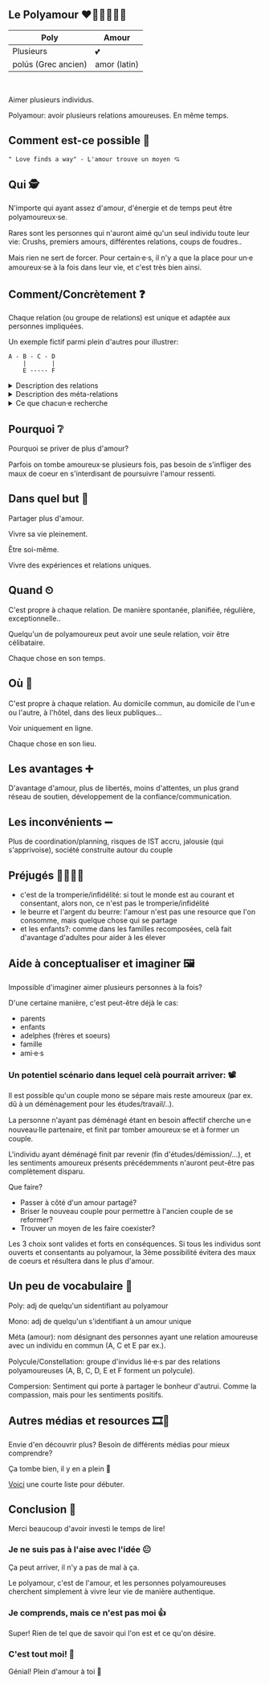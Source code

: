 ## Le Polyamour ❤️🧡💛💚💙💜

| Poly  |  Amour |
|---|---|
| Plusieurs  | 💕  |
| polús (Grec ancien) | amor (latin) |


</br>

Aimer plusieurs individus.

Polyamour: avoir plusieurs relations amoureuses. En même temps.

## Comment est-ce possible 🤔

```
" Love finds a way" - L'amour trouve un moyen 💘
```

## Qui 🕵

N'importe qui ayant assez d'amour, d'énergie et de temps peut être polyamoureux⸱se.

Rares sont les personnes qui n'auront aimé qu'un seul individu toute leur vie:
Crushs, premiers amours, différentes relations, coups de foudres..

Mais rien ne sert de forcer.
Pour certain⸱e⸱s, il n'y a que la place pour un⸱e amoureux⸱se à la fois dans leur vie, et c'est très bien ainsi.

## Comment/Concrètement ❓

Chaque relation (ou groupe de relations) est unique et adaptée aux personnes impliquées.

Un exemple fictif parmi plein d'autres pour illustrer:

```
A - B - C - D
    |       |
    E ----- F
```
<details>
  <summary>Description des relations</summary>
  <ul>
<li>B et C sont marié⸱e⸱s, vivent la majorité du temps ensemble, et considèrent cette relation comme étant leur relation principale.</li>

<li>B et A se voient tous les vendredis soirs pour un rdv amoureux au restaurant avant d'aller au cinéma, et se retrouvent en moyenne une fois par mois pour une randonnée de groupe.</li>

<li>B et E ont une relation épistolaire à distance (échangent des lettres) et réservent un chalet 2 weekends par an pour passer du temps ensemble.</li>

<li>E et F vivent ensemble 1 semaine sur 2, comme F fait des aller-retours pour le travail. Les 2 ont pour projet d'adopter un enfant. Les 2 n'ont pas de relations sexuelles, F se considérant asexuel⸱le.</li>

<li>F et D se voient 1 semaine sur 2 (toujours le travail de F) et ont une relation romantique et platonique.</li>

<li>D et C ont une relation principalement sexuelle, mais partagent une très forte tendresse.</li>
  </ul>
</details>

<details>
  <summary>Description des méta-relations</summary>
  <ul>
<li>A et C sont ami⸱e⸱s</li>

<li>B et D jouent aux jeux vidéos ensemble</li>

<li>E a déjà parlé à A et C en ligne, mais ne les a jamais rencontré⸱e⸱s</li>

<li>F ressent de la jalousie, et n'aimerait pas savoir qui D et E fréquentent</li>
  </ul>
</details>

<details>
  <summary>Ce que chacun⸱e recherche</summary>
  <ul>
<li>A se considère aromantique et greysexuel⸱le, ainsi que mono, et ne cherche pas d'autre relation. A se réjouit de pouvoir aider B et C de s'occuper de leur futur bébé.</li>

<li>B est polysaturé⸱e (n'a pas la place/le temps/l'énergie/l'envie de voir d'autres personnes).</li>

<li>C fréquente les réseaux de rencontre et est ouvert⸱e à d'autres relations.</li>

<li>D et E ont chacun⸱e des relations ponctuelles et éphémères, et ne cherchent pas d'autres relations à long terme.</li>

<li>F se sent assez mono, et avoir une relation par lieu de vie lui suffit.</li>
  </ul>

</details> 


## Pourquoi ❔

Pourquoi se priver de plus d'amour?

Parfois on tombe amoureux⸱se plusieurs fois, pas besoin de s'infliger des maux de coeur en s'interdisant de poursuivre l'amour ressenti.

## Dans quel but 🥅

Partager plus d'amour.

Vivre sa vie pleinement.

Être soi-même.

Vivre des expériences et relations uniques.

## Quand ⏲

C'est propre à chaque relation. De manière spontanée, planifiée, régulière, exceptionnelle..

Quelqu'un de polyamoureux peut avoir une seule relation, voir être célibataire.

Chaque chose en son temps.

## Où 🧭

C'est propre à chaque relation. Au domicile commun, au domicile de l'un⸱e ou l'autre, à l'hôtel, dans des lieux publiques...

Voir uniquement en ligne.

Chaque chose en son lieu.

## Les avantages ➕

D'avantage d'amour, plus de libertés, moins d'attentes, un plus grand réseau de soutien, développement de la confiance/communication.

## Les inconvénients ➖

Plus de coordination/planning, risques de IST accru, jalousie (qui s'apprivoise), société construite autour du couple

## Préjugés 👩‍⚖️👨‍⚖️

- c'est de la tromperie/infidélité: si tout le monde est au courant et consentant, alors non, ce n'est pas le tromperie/infidélité
- le beurre et l'argent du beurre: l'amour n'est pas une resource que l'on consomme, mais quelque chose qui se partage
- et les enfants?: comme dans les familles recomposées, celà fait d'avantage d'adultes pour aider à les élever

## Aide à conceptualiser et imaginer 🖼

Impossible d'imaginer aimer plusieurs personnes à la fois?

D'une certaine manière, c'est peut-être déjà le cas:
- parents
- enfants
- adelphes (frères et soeurs)
- famille
- ami⸱e⸱s

### Un potentiel scénario dans lequel celà pourrait arriver: 📽

Il est possible qu'un couple mono se sépare mais reste amoureux (par ex. dû à un déménagement pour les études/travail/..).

La personne n'ayant pas déménagé étant en besoin affectif cherche un⸱e nouveau⸱lle partenaire, et finit par tomber amoureux⸱se et à former un couple.

L'individu ayant déménagé finit par revenir (fin d'études/démission/...), et les sentiments amoureux présents précédemments n'auront peut-être pas complètement disparu.

Que faire?
- Passer à côté d'un amour partagé?
- Briser le nouveau couple pour permettre à l'ancien couple de se reformer?
- Trouver un moyen de les faire coexister?

Les 3 choix sont valides et forts en conséquences.
Si tous les individus sont ouverts et consentants au polyamour, la 3ème possibilité évitera des maux de coeurs et résultera dans le plus d'amour.

## Un peu de vocabulaire 📔

Poly: adj de quelqu'un sidentifiant au polyamour

Mono: adj de quelqu'un s'identifiant à un amour unique

Méta (amour): nom désignant des personnes ayant une relation amoureuse avec un individu en commun (A, C et E par ex.).

Polycule/Constellation: groupe d'invidus lié⸱e⸱s par des relations polyamoureuses (A, B, C, D, E et F forment un polycule).

Compersion: Sentiment qui porte à partager le bonheur d'autrui. Comme la compassion, mais pour les sentiments positifs.

## Autres médias et resources 🎞📑

Envie d'en découvrir plus?
Besoin de différents médias pour mieux comprendre?

Ça tombe bien, il y en a plein 👼

[Voici](./resources.md) une courte liste pour débuter.


## Conclusion 🧮

Merci beaucoup d'avoir investi le temps de lire!

### Je ne suis pas à l'aise avec l'idée 😐

Ça peut arriver, il n'y a pas de mal à ça.

Le polyamour, c'est de l'amour, et les personnes polyamoureuses cherchent simplement à vivre leur vie de manière authentique.

### Je comprends, mais ce n'est pas moi 👍

Super! Rien de tel que de savoir qui l'on est et ce qu'on désire.

### C'est tout moi! 🥰

Génial! Plein d'amour à toi 💖
